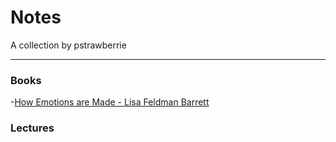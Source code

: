 # Notes
A collection by pstrawberrie

------------

### Books
-[How Emotions are Made - Lisa Feldman Barrett](https://github.com/pstrawberriedev/notes/blob/master/books/how-emotions-are-made__lisa-feldman-barrett.md)

### Lectures
